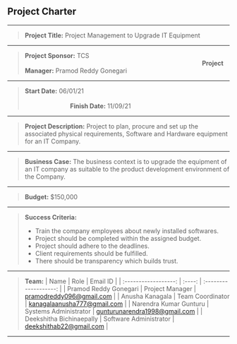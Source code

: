## Project Charter
<hr>

> **Project Title:** Project Management to Upgrade IT Equipment

<hr>

> **Project Sponsor:** TCS &nbsp;&nbsp;&nbsp;&nbsp;&nbsp;&nbsp;&nbsp;&nbsp;&nbsp;&nbsp;&nbsp;&nbsp;&nbsp;&nbsp;&nbsp;&nbsp;&nbsp;&nbsp;&nbsp;&nbsp;&nbsp;&nbsp;&nbsp;&nbsp;&nbsp;&nbsp;&nbsp;&nbsp;&nbsp;&nbsp;&nbsp;&nbsp;&nbsp;&nbsp;&nbsp;&nbsp;&nbsp;&nbsp;&nbsp;&nbsp;&nbsp;&nbsp;&nbsp;&nbsp;&nbsp;&nbsp;&nbsp;&nbsp;&nbsp;&nbsp;&nbsp;&nbsp;&nbsp;&nbsp;&nbsp;&nbsp;&nbsp;&nbsp;&nbsp;&nbsp;&nbsp;&nbsp;&nbsp;&nbsp;&nbsp;&nbsp;&nbsp;&nbsp;&nbsp;&nbsp;&nbsp;&nbsp;&nbsp;&nbsp;&nbsp;&nbsp;&nbsp;&nbsp;&nbsp;&nbsp;&nbsp;&nbsp;&nbsp;&nbsp;&nbsp;&nbsp;&nbsp;&nbsp;&nbsp;&nbsp;&nbsp;&nbsp;&nbsp;&nbsp;&nbsp;&nbsp;&nbsp;&nbsp;&nbsp;&nbsp;&nbsp;&nbsp;**Project Manager:** Pramod Reddy Gonegari


<hr>

> **Start Date:** 06/01/21 &nbsp;&nbsp;&nbsp;&nbsp;&nbsp;&nbsp;&nbsp;&nbsp;&nbsp;&nbsp;&nbsp;&nbsp;&nbsp;&nbsp;&nbsp;&nbsp;&nbsp;&nbsp;&nbsp;&nbsp;&nbsp;&nbsp;&nbsp;&nbsp;&nbsp;&nbsp;&nbsp;&nbsp;&nbsp;&nbsp;&nbsp;&nbsp;&nbsp;&nbsp;&nbsp;&nbsp;&nbsp;&nbsp;&nbsp;&nbsp;&nbsp;&nbsp;&nbsp;&nbsp;&nbsp;&nbsp;&nbsp;&nbsp;&nbsp;&nbsp;&nbsp;&nbsp;&nbsp;&nbsp;&nbsp;&nbsp;&nbsp;&nbsp;&nbsp;&nbsp;&nbsp;&nbsp;&nbsp;&nbsp;&nbsp;&nbsp;&nbsp;&nbsp;&nbsp;&nbsp;&nbsp;&nbsp;&nbsp;&nbsp;&nbsp;&nbsp;&nbsp;&nbsp;&nbsp;&nbsp;&nbsp;&nbsp;&nbsp;&nbsp;&nbsp;&nbsp;&nbsp;&nbsp;&nbsp;&nbsp;&nbsp;&nbsp;&nbsp;&nbsp;&nbsp;&nbsp;&nbsp;&nbsp;&nbsp;&nbsp;&nbsp;&nbsp;&nbsp;&nbsp;&nbsp;&nbsp;&nbsp;&nbsp;&nbsp;&nbsp;&nbsp;&nbsp;&nbsp;&nbsp;&nbsp;&nbsp;&nbsp;&nbsp;&nbsp;&nbsp;&nbsp;&nbsp;&nbsp;&nbsp;&nbsp;&nbsp;&nbsp;&nbsp;&nbsp;&nbsp;&nbsp;&nbsp;&nbsp;&nbsp;&nbsp;&nbsp;&nbsp;&nbsp;&nbsp;&nbsp;&nbsp;&nbsp;&nbsp;**Finish Date:** 11/09/21

<hr>

> **Project Description:** Project to plan, procure and set up the associated physical requirements, Software and Hardware equipment for an IT Company.

<hr>

> **Business Case:** The business context is to upgrade the equipment of an IT company as suitable to the product development environment of the Company.

<hr>

> **Budget:** $150,000

<hr>

> **Success Criteria:**
> * Train the company employees about newly installed softwares.
> * Project should be completed within the assigned budget.
> * Project should adhere to the deadlines.
> * Client requirements should be fulfilled.
> * There should be transparency which builds trust.

<hr>

> **Team:**
> | Name | Role | Email ID |
> | :------------------: | :----: | :-------------------: |
> | Pramod Reddy Gonegari | Project Manager | pramodreddy096@gmail.com |
> | Anusha Kanagala | Team Coordinator | kanagalaanusha777@gmail.com |
> | Narendra Kumar Gunturu | Systems Administrator | gunturunarendra1998@gmail.com |
> | Deekshitha Bichinaepally | Software Administrator | deekshithab22@gmail.com |

<hr>

